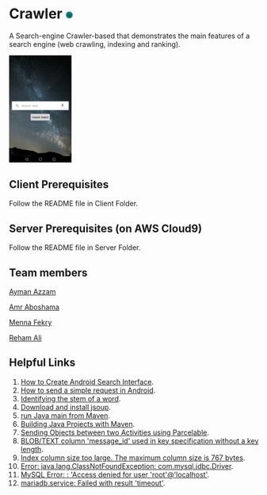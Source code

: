 # Crawler <img src="icon.png" height="3%" width="3%">
A Search-engine Crawler-based that demonstrates the main features of a search engine (web crawling, indexing and ranking).

<img src="crawler.png" height="25%" width="25%">

## Client Prerequisites
Follow the README file in Client Folder.

## Server Prerequisites (on AWS Cloud9)
Follow the README file in Server Folder.

## Team members
[Ayman Azzam](https://github.com/AymanAzzam)

[Amr Aboshama](https://github.com/Amr-Aboshama)

[Menna Fekry](https://github.com/MennaFekry)

[Reham Ali](https://github.com/rehamaali)

## Helpful Links
1. [How to Create Android Search Interface](https://developer.android.com/guide/topics/search/search-dialog).
2. [How to send a simple request in Android](https://developer.android.com/training/volley/simple.html).
3. [Identifying the stem of a word](https://subscription.packtpub.com/book/big_data_and_business_intelligence/9781789801156/1/ch01lvl1sec16/identifying-the-stem-of-a-word).
4. [Download and install jsoup](https://jsoup.org/download).
5. [run Java main from Maven](http://www.vineetmanohar.com/2009/11/3-ways-to-run-java-main-from-maven/).
6. [Building Java Projects with Maven](https://spring.io/guides/gs/maven/#:~:text=Build%20Java%20code,the%20local%20Maven%20dependency%20repository).
7. [Sending Objects between two Activities using Parcelable](https://www.vogella.com/tutorials/AndroidParcelable/article.html).
8. [BLOB/TEXT column 'message_id' used in key specification without a key length](https://stackoverflow.com/questions/1827063/mysql-error-key-specification-without-a-key-length).
9. [Index column size too large. The maximum column size is 767 bytes](https://stackoverflow.com/questions/42043205/how-to-fix-mysql-index-column-size-too-large-laravel-migrate/52778785#52778785).
10. [Error: java.lang.ClassNotFoundException: com.mysql.jdbc.Driver](https://www.java67.com/2015/07/javalangclassnotfoundexception-com.mysql.jdbc.Driver-solution.html).
11. [MySQL Error: : 'Access denied for user 'root'@'localhost'](https://stackoverflow.com/questions/41645309/mysql-error-access-denied-for-user-rootlocalhost).
12. [mariadb.service: Failed with result 'timeout'](https://stackoverflow.com/questions/40997257/mysql-service-fails-to-start-hangs-up-timeout-ubuntu-mariadb).
